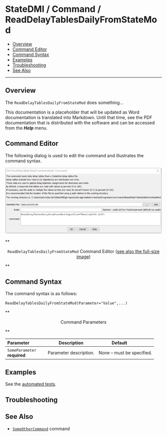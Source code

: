 # StateDMI / Command / ReadDelayTablesDailyFromStateMod #

* [Overview](#overview)
* [Command Editor](#command-editor)
* [Command Syntax](#command-syntax)
* [Examples](#examples)
* [Troubleshooting](#troubleshooting)
* [See Also](#see-also)

-------------------------

## Overview ##

The `ReadDelayTablesDailyFromStateMod` does something...

This documentation is a placeholder that will be updated as Word documentation is translated into Markdown.
Until that time, see the PDF documentation that is distributed with the software and can be accessed
from the ***Help*** menu.

## Command Editor ##

The following dialog is used to edit the command and illustrates the command syntax.

![ReadDelayTablesDailyFromStateMod](ReadDelayTablesDailyFromStateMod.png)

**<p style="text-align: center;">
`ReadDelayTablesDailyFromStateMod` Command Editor (<a href="../ReadDelayTablesDailyFromStateMod.png">see also the full-size image</a>)
</p>**

## Command Syntax ##

The command syntax is as follows:

```text
ReadDelayTablesDailyFromStateMod(Parameter="Value",...)
```
**<p style="text-align: center;">
Command Parameters
</p>**

| **Parameter**&nbsp;&nbsp;&nbsp;&nbsp;&nbsp;&nbsp;&nbsp;&nbsp;&nbsp;&nbsp;&nbsp;&nbsp; | **Description** | **Default**&nbsp;&nbsp;&nbsp;&nbsp;&nbsp;&nbsp;&nbsp;&nbsp;&nbsp;&nbsp; |
| --------------|-----------------|----------------- |
|`SomeParameter`<br>**required**|Parameter description.|None – must be specified.|

## Examples ##

See the [automated tests](https://github.com/OpenWaterFoundation/cdss-app-statedmi-main/tree/master/test/regression/commands/ReadDelayTablesDailyFromStateMod).

## Troubleshooting ##

## See Also ##

* [`SomeOtherCommand`](../SomeOtherCommand/SomeOtherCommand) command
